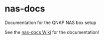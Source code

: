 # nas-docs

Documentation for the QNAP NAS box setup

See the [nas-docs Wiki](https://github.com/fieldcraft-studios/nas-docs/wiki) for the documentation!
